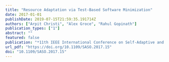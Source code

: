 ```yaml
---
title: "Resource Adaptation via Test-Based Software Minimization"
date: 2017-01-01
publishDate: 2019-07-15T21:59:35.191714Z
authors: ["Arpit Christi", "Alex Groce", "Rahul Gopinath"]
publication_types: ["1"]
abstract: ""
featured: false
publication: "*11th IEEE International Conference on Self-Adaptive and Self-Organizing Systems, SASO 2017, Tucson, AZ, USA, September 18-22, 2017*"
url_pdf: "https://doi.org/10.1109/SASO.2017.15"
doi: "10.1109/SASO.2017.15"
---
```


